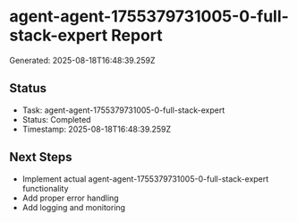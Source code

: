 # agent-agent-1755379731005-0-full-stack-expert Report

Generated: 2025-08-18T16:48:39.259Z

## Status
- Task: agent-agent-1755379731005-0-full-stack-expert
- Status: Completed
- Timestamp: 2025-08-18T16:48:39.259Z

## Next Steps
- Implement actual agent-agent-1755379731005-0-full-stack-expert functionality
- Add proper error handling
- Add logging and monitoring
